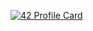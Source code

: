 [![42 Profile Card](https://1337-readme.vercel.app/api/profile?cursus=42&dark=true&login=achahdan)](https://github.com/mohouyizme/1337-readme)
